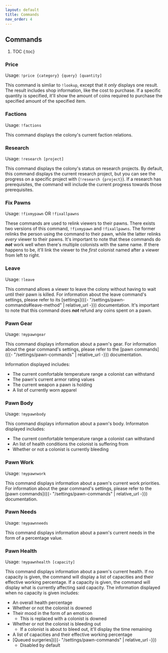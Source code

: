 ```yaml
---
layout: default
title: Commands
nav_order: 4
---
```


## Commands

1. TOC
{:toc}

### Price

Usage: `!price {category} {query} [quantity]`


This command is simliar to `!lookup`, except that it *only* displays
one result. The result includes shop information, like the cost to
purchase. If a specific quantity is specified, it'll show the amount of
coins required to purchase the specified amount of the specified item.

### Factions

Usage: `!factions`


This command displays the colony's current faction relations.

### Research

Usage: `!research [project]`


This command displays the colony's status on research projects. By
default, this command displays the current research project, but
you can see the progress on a specific project with (`!research {project}`).
If a research has prerequisites, the command will include the current
progress towards those prerequisites.

### Fix Pawns

Usage: `!fixmypawn` OR `!fixallpawns`


These commands are used to relink viewers to their pawns. There
exists two versions of this command, `!fixmypawn` and `!fixallpawns`.
The former relinks the person using the command to their pawn,
while the latter relinks *every* viewer to their pawns. It's
important to note that these commands do ***not*** work well when
there's multiple colonists with the same name. If there happens to be,
it'll link the viewer to the *first* colonist named after a viewer
from left to right.

### Leave

Usage: `!leave`


This command allows a viewer to leave the colony without having to
wait until their pawn is killed. For information about the leave
command's settings, please refer to its [settings]({{- "/settings/pawn-commands#leave-method" | relative_url -}})
documentation. It's important to note that this command does ***not***
refund any coins spent on a pawn.

### Pawn Gear

Usage: `!mypawngear`


This command displays information about a pawn's gear. For information
about the gear command's settings, please refer to the [pawn commands]({{- "/settings/pawn-commands" | relative_url -}})
documentation.

Information displayed includes:

- The current comfortable temperature range a colonist can withstand
- The pawn's current armor rating values
- The current weapon a pawn is holding
- A list of currently worn apparel

### Pawn Body

Usage: `!mypawnbody`


This command displays information about a pawn's body. Informaton displayed
includes:

- The current comfortable temperature range a colonist can withstand
- An list of health conditions the colonist is suffering from
- Whether or not a colonist is currently bleeding

### Pawn Work

Usage: `!mypawnwork`


This command displays information about a pawn's current work priorities.
For information
about the gear command's settings, please refer to the [pawn commands]({{- "/settings/pawn-commands" | relative_url -}})
documentation.

### Pawn Needs

Usage: `!mypawnneeds`

This command displays information about a pawn's current needs in the form
of a percentage value.

### Pawn Health

Usage: `!mypawnhealth [capacity]`

This command displays information about a pawn's current health. If no
capacity is given, the command will display a list of capacities and
their effective working percentage. If a capacity is given, the command
will display what is currently affecting said capacity. The information
displayed when no capacity is given includes:

- An overall health percentage
- Whether or not the colonist is downed
- Their mood in the form of an emoticon
    - This is replaced with a colonist is downed
- Whether or not the colonist is bleeding out
    - If a colonist is about to bleed out, it'll display the time remaining
- A list of capacities and their effective working percentage
- [Queued surgeries]({{- "/settings/pawn-commands" | relative_url -}})
    - Disabled by default
